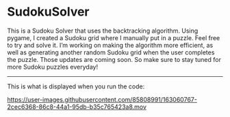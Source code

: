 # SudokuSolver
This is a Sudoku Solver that uses the backtracking algorithm. Using pygame, I created a Sudoku grid where I manually put in a puzzle. Feel free to try and solve it. I’m working on making the algorithm more efficient, as well as generating another random Sudoku grid when the user completes the puzzle. Those updates are coming soon. So make sure to stay tuned for more Sudoku puzzles everyday!
______________________________________________________________________________________________________________
This is what is displayed when you run the code:

https://user-images.githubusercontent.com/85808991/163060767-2cec6368-86c8-44a1-95db-b35c765423a8.mov

